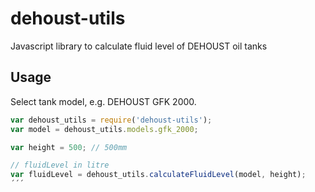 # dehoust-utils
Javascript library to calculate fluid level of DEHOUST oil tanks

## Usage

Select tank model, e.g. DEHOUST GFK 2000.

```javascript
var dehoust_utils = require('dehoust-utils');
var model = dehoust_utils.models.gfk_2000;

var height = 500; // 500mm

// fluidLevel in litre
var fluidLevel = dehoust_utils.calculateFluidLevel(model, height);
´´´
